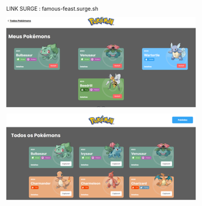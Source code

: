 LINK SURGE : famous-feast.surge.sh



![Alt text](src/assets/images/POKEDEX.PNG)

![Alt text](src/assets/images/HOME.PNG)